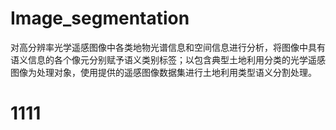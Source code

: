 # Image_segmentation
对高分辨率光学遥感图像中各类地物光谱信息和空间信息进行分析，将图像中具有语义信息的各个像元分别赋予语义类别标签；以包含典型土地利用分类的光学遥感图像为处理对象，使用提供的遥感图像数据集进行土地利用类型语义分割处理。
# 1111
